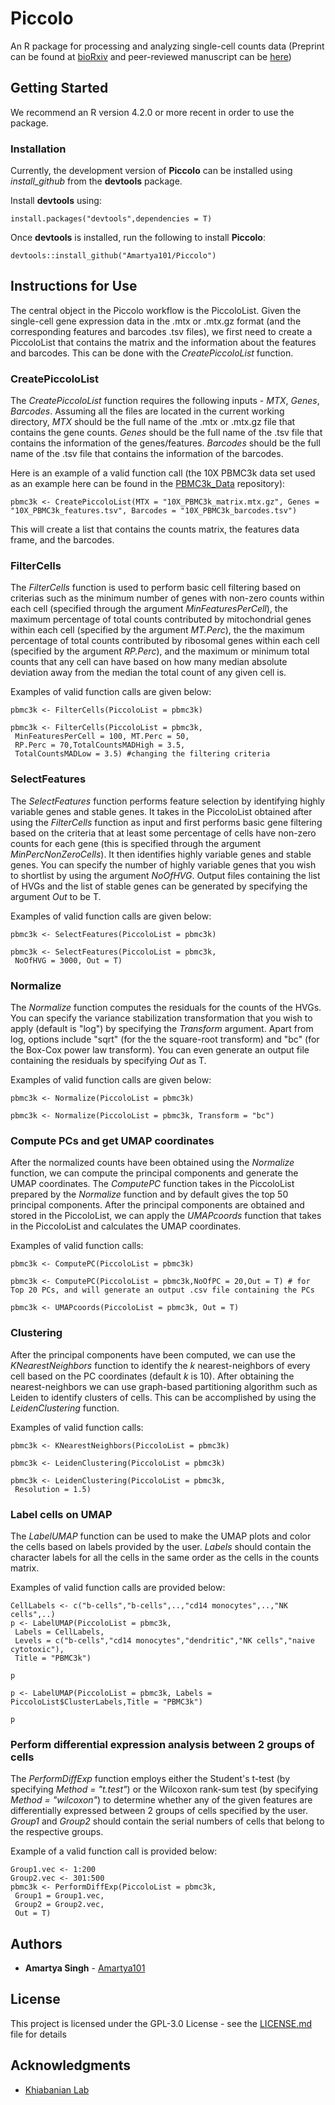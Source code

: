# Piccolo
An R package for processing and analyzing single-cell counts data (Preprint can be found at [bioRxiv](https://www.biorxiv.org/content/10.1101/2023.03.02.530891v1) and peer-reviewed manuscript can be [here](https://bmcbioinformatics.biomedcentral.com/articles/10.1186/s12859-024-05872-w))

## Getting Started

We recommend an R version 4.2.0 or more recent in order to use the package.

### Installation

Currently, the development version of **Piccolo** can be installed using *install_github* from the **devtools** package.

Install **devtools** using:
```
install.packages("devtools",dependencies = T)
```
Once **devtools** is installed, run the following to install **Piccolo**:
```
devtools::install_github("Amartya101/Piccolo")
```
## Instructions for Use

The central object in the Piccolo workflow is the PiccoloList. Given the single-cell gene expression data in the .mtx or .mtx.gz format (and the corresponding features and barcodes .tsv files), we first need to create a PiccoloList that contains the matrix and the information about the features and barcodes. This can be done with the *CreatePiccoloList* function.

### CreatePiccoloList
The *CreatePiccoloList* function requires the following inputs - *MTX*, *Genes*, *Barcodes*. Assuming all the files are located in the current working directory, *MTX* should be the full name of the .mtx or .mtx.gz file that contains the gene counts. *Genes* should be the full name of the .tsv file that contains the information of the genes/features. *Barcodes* should be the full name of the .tsv file that contains the information of the barcodes. 

Here is an example of a valid function call (the 10X PBMC3k data set used as an example here can be found in the [PBMC3k_Data](https://github.com/Amartya101/PBMC3k_Data) repository):

```
pbmc3k <- CreatePiccoloList(MTX = "10X_PBMC3k_matrix.mtx.gz", Genes = "10X_PBMC3k_features.tsv", Barcodes = "10X_PBMC3k_barcodes.tsv")
```
This will create a list that contains the counts matrix, the features data frame, and the barcodes.

### FilterCells 
The *FilterCells* function is used to perform basic cell filtering based on criterias such as the minimum number of genes with non-zero counts within each cell (specified through the argument *MinFeaturesPerCell*), the maximum percentage of total counts contributed by mitochondrial genes within each cell (specified by the argument *MT.Perc*), the the maximum percentage of total counts contributed by ribosomal genes within each cell (specified by the argument *RP.Perc*), and the maximum or minimum total counts that any cell can have based on how many median absolute deviation away from the median the total count of any given cell is.

Examples of valid function calls are given below:
```
pbmc3k <- FilterCells(PiccoloList = pbmc3k)

pbmc3k <- FilterCells(PiccoloList = pbmc3k,
 MinFeaturesPerCell = 100, MT.Perc = 50,
 RP.Perc = 70,TotalCountsMADHigh = 3.5,
 TotalCountsMADLow = 3.5) #changing the filtering criteria
```

### SelectFeatures
The *SelectFeatures* function performs feature selection by identifying highly variable genes and stable genes. It takes in the PiccoloList obtained after using the *FilterCells* function as input and first performs basic gene filtering based on the criteria that at least some percentage of cells have non-zero counts for each gene (this is specified through the argument *MinPercNonZeroCells*). It then identifies highly variable genes and stable genes. You can specify the number of highly variable genes that you wish to shortlist by using the argument *NoOfHVG*. Output files containing the list of HVGs and the list of stable genes can be generated by specifying the argument *Out* to be T. 

Examples of valid function calls are given below:
```
pbmc3k <- SelectFeatures(PiccoloList = pbmc3k)

pbmc3k <- SelectFeatures(PiccoloList = pbmc3k,
 NoOfHVG = 3000, Out = T)
```

### Normalize

The *Normalize* function computes the residuals for the counts of the HVGs. You can specify the variance stabilization transformation that you wish to apply (default is "log") by specifying the *Transform* argument. Apart from log, options include "sqrt" (for the the square-root transform) and "bc" (for the Box-Cox power law transform). You can even generate an output file containing the residuals by specifying *Out* as T.


Examples of valid function calls are given below:
```
pbmc3k <- Normalize(PiccoloList = pbmc3k)

pbmc3k <- Normalize(PiccoloList = pbmc3k, Transform = "bc")
```

### Compute PCs and get UMAP coordinates

After the normalized counts have been obtained using the *Normalize* function, we can compute the principal components and generate the UMAP coordinates. The *ComputePC* function takes in the PiccoloList prepared by the *Normalize* function and by default gives the top 50 principal components. After the principal components are obtained and stored in the PiccoloList, we can apply the *UMAPcoords* function that takes in the PiccoloList and calculates the UMAP coordinates. 

Examples of valid function calls:
```
pbmc3k <- ComputePC(PiccoloList = pbmc3k)

pbmc3k <- ComputePC(PiccoloList = pbmc3k,NoOfPC = 20,Out = T) # for Top 20 PCs, and will generate an output .csv file containing the PCs

pbmc3k <- UMAPcoords(PiccoloList = pbmc3k, Out = T)
```
### Clustering
After the principal components have been computed, we can use the *KNearestNeighbors* function to identify the *k* nearest-neighbors of every cell based on the PC coordinates (default *k* is 10). After obtaining the nearest-neighbors we can use graph-based partitioning algorithm such as Leiden to identify clusters of cells. This can be accomplished by using the *LeidenClustering* function. 

Examples of valid function calls:

```
pbmc3k <- KNearestNeighbors(PiccoloList = pbmc3k)

pbmc3k <- LeidenClustering(PiccoloList = pbmc3k)

pbmc3k <- LeidenClustering(PiccoloList = pbmc3k,
 Resolution = 1.5)
```

### Label cells on UMAP
The *LabelUMAP* function can be used to make the UMAP plots and color the cells based on labels provided by the user. *Labels* should contain the character labels for all the cells in the same order as the cells in the counts matrix.

Examples of valid function calls are provided below:

```
CellLabels <- c("b-cells","b-cells",..,"cd14 monocytes",..,"NK cells",..)
p <- LabelUMAP(PiccoloList = pbmc3k,
 Labels = CellLabels,
 Levels = c("b-cells","cd14 monocytes","dendritic","NK cells","naive cytotoxic"),
 Title = "PBMC3k")

p

p <- LabelUMAP(PiccoloList = pbmc3k, Labels = PiccoloList$ClusterLabels,Title = "PBMC3k")

p
```

### Perform differential expression analysis between 2 groups of cells
The *PerformDiffExp* function employs either the Student's t-test (by specifying *Method = "t.test"*) or the Wilcoxon rank-sum test (by specifying *Method = "wilcoxon"*) to determine whether any of the given features are differentially expressed between 2 groups of cells specified by the user. *Group1* and *Group2* should contain the serial numbers of cells that belong to the respective groups.

Example of a valid function call is provided below:

```
Group1.vec <- 1:200
Group2.vec <- 301:500
pbmc3k <- PerformDiffExp(PiccoloList = pbmc3k,
 Group1 = Group1.vec,
 Group2 = Group2.vec,
 Out = T)
```

## Authors

* **Amartya Singh** - [Amartya101](https://github.com/Amartya101/)

## License

This project is licensed under the GPL-3.0 License - see the [LICENSE.md](LICENSE.md) file for details

## Acknowledgments
* [Khiabanian Lab](https://khiabanian-lab.org)

